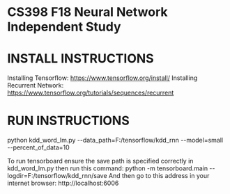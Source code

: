# CS398 F18 Neural Network Independent Study



# INSTALL INSTRUCTIONS

Installing Tensorflow: https://www.tensorflow.org/install/
Installing Recurrent Network: https://www.tensorflow.org/tutorials/sequences/recurrent

# RUN INSTRUCTIONS

python kdd_word_lm.py --data_path=F:/tensorflow/kdd_rnn --model=small --percent_of_data=10

To run tensorboard ensure the save path is specified correctly in kdd_word_lm.py then run this command:
python -m tensorboard.main --logdir=F:/tensorflow/kdd_rnn/save
And then go to this address in your internet browser:
http://localhost:6006